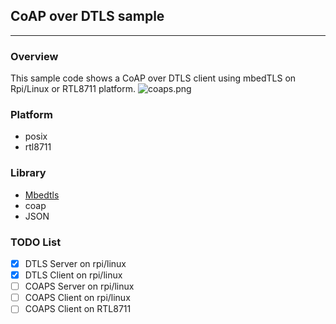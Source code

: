 ## CoAP over DTLS sample
************************

### Overview
This sample code shows a CoAP over DTLS client using mbedTLS on Rpi/Linux or RTL8711 platform.
![coaps.png](https://bitbucket.org/repo/9ppMAA6/images/2269939246-coaps.png)    

### Platform
- posix
- rtl8711

### Library
- [Mbedtls](https://github.com/ARMmbed/mbedtls)
- coap
- JSON

### TODO List
- [x] DTLS Server on rpi/linux
- [x] DTLS Client on rpi/linux
- [ ] COAPS Server on rpi/linux
- [ ] COAPS Client on rpi/linux
- [ ] COAPS Client on RTL8711